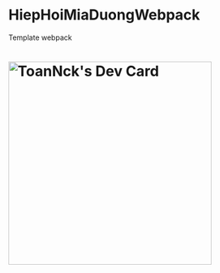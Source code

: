 # HiepHoiMiaDuongWebpack
Template webpack
# <a href="https://app.daily.dev/ToanNCK"><img src="https://api.daily.dev/devcards/08a7ded091ff4c5281944617098caa0e.png?r=pgt" width="400" alt="ToanNck's Dev Card"/></a>
